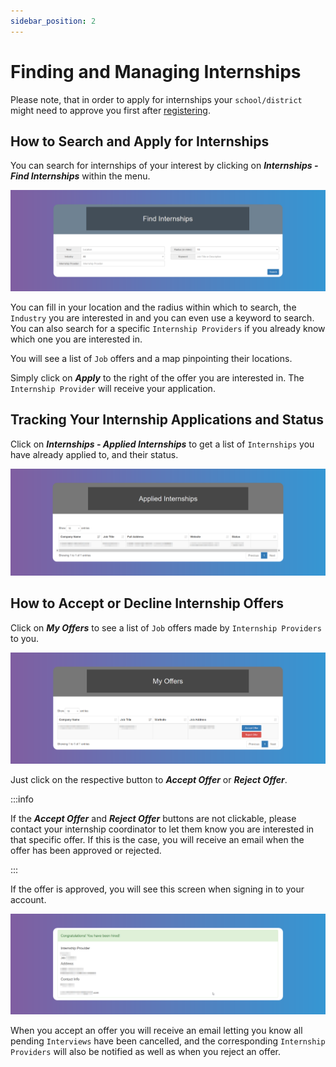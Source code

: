 ```yaml
---
sidebar_position: 2
---
```


# Finding and Managing Internships

Please note, that in order to apply for internships your `school/district` might need to approve you first after [registering](/students/getting-started).

## How to Search and Apply for Internships

You can search for internships of your interest by clicking on **_Internships - Find Internships_** within the menu.

![Find Internships](images/find-internships.png)

You can fill in your location and the radius within which to search, the `Industry` you are interested in and you can even use a keyword to search. You can also search for a specific `Internship Providers` if you already know which one you are interested in.

You will see a list of `Job` offers and a map pinpointing their locations.

Simply click on **_Apply_** to the right of the offer you are interested in. The `Internship Provider` will receive your application.

## Tracking Your Internship Applications and Status

Click on **_Internships - Applied Internships_** to get a list of `Internships` you have already applied to, and their status.

![Applied Internships](images/applied-internships.png)

## How to Accept or Decline Internship Offers

Click on **_My Offers_** to see a list of `Job` offers made by `Internship Providers` to you.

![My Offers](images/my-offers.png)

Just click on the respective button to **_Accept Offer_** or **_Reject Offer_**.

:::info

If the **_Accept Offer_** and **_Reject Offer_** buttons are not clickable, please contact your internship coordinator to let them know you are interested in that specific offer. If this is the case, you will receive an email when the offer has been approved or rejected.

:::

If the offer is approved, you will see this screen when signing in to your account.

![Internship Approved](images/internship-approved.png)

When you accept an offer you will receive an email letting you know all pending `Interviews` have been cancelled, and the corresponding `Internship Providers` will also be notified as well as when you reject an offer.
